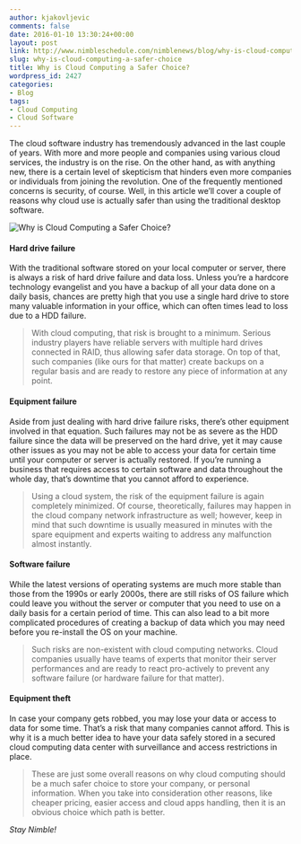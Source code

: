 ```yaml
---
author: kjakovljevic
comments: false
date: 2016-01-10 13:30:24+00:00
layout: post
link: http://www.nimbleschedule.com/nimblenews/blog/why-is-cloud-computing-a-safer-choice/
slug: why-is-cloud-computing-a-safer-choice
title: Why is Cloud Computing a Safer Choice?
wordpress_id: 2427
categories:
- Blog
tags:
- Cloud Computing
- Cloud Software
---
```


The cloud software industry has tremendously advanced in the last couple of years. With more and more people and companies using various cloud services, the industry is on the rise. On the other hand, as with anything new, there is a certain level of skepticism that hinders even more companies or individuals from joining the revolution. One of the frequently mentioned concerns is security, of course. Well, in this article we’ll cover a couple of reasons why cloud use is actually safer than using the traditional desktop software.

![Why is Cloud Computing a Safer Choice?](http://www.nimbleschedule.com/wp-content/uploads/2016/01/Why-is-cloud-computing-a-safer-choice.jpg)  
  
  




#### Hard drive failure


With the traditional software stored on your local computer or server, there is always a risk of hard drive failure and data loss. Unless you’re a hardcore technology evangelist and you have a backup of all your data done on a daily basis, chances are pretty high that you use a single hard drive to store many valuable information in your office, which can often times lead to loss due to a HDD failure.



<blockquote>With cloud computing, that risk is brought to a minimum. Serious industry players have reliable servers with multiple hard drives connected in RAID, thus allowing safer data storage. On top of that, such companies (like ours for that matter) create backups on a regular basis and are ready to restore any piece of information at any point.</blockquote>





#### Equipment failure


Aside from just dealing with hard drive failure risks, there’s other equipment involved in that equation. Such failures may not be as severe as the HDD failure since the data will be preserved on the hard drive, yet it may cause other issues as you may not be able to access your data for certain time until your computer or server is actually restored. If you’re running a business that requires access to certain software and data throughout the whole day, that’s downtime that you cannot afford to experience.



<blockquote>Using a cloud system, the risk of the equipment failure is again completely minimized. Of course, theoretically, failures may happen in the cloud company network infrastructure as well; however, keep in mind that such downtime is usually measured in minutes with the spare equipment and experts waiting to address any malfunction almost instantly.</blockquote>





#### Software failure


While the latest versions of operating systems are much more stable than those from the 1990s or early 2000s, there are still risks of OS failure which could leave you without the server or computer that you need to use on a daily basis for a certain period of time. This can also lead to a bit more complicated procedures of creating a backup of data which you may need before you re-install the OS on your machine. 



<blockquote>Such risks are non-existent with cloud computing networks. Cloud companies usually have teams of experts that monitor their server performances and are ready to react pro-actively to prevent any software failure (or hardware failure for that matter).</blockquote>





#### Equipment theft


In case your company gets robbed, you may lose your data or access to data for some time. That’s a risk that many companies cannot afford. This is why it is a much better idea to have your data safely stored in a secured cloud computing data center with surveillance and access restrictions in place.



<blockquote>These are just some overall reasons on why cloud computing should be a much safer choice to store your company, or personal information. When you take into consideration other reasons, like cheaper pricing, easier access and cloud apps handling, then it is an obvious choice which path is better.</blockquote>



_Stay Nimble!_

